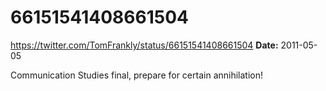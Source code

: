 # 66151541408661504
https://twitter.com/TomFrankly/status/66151541408661504
**Date:** 2011-05-05

Communication Studies final, prepare for certain annihilation!
